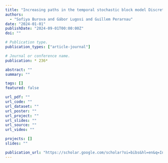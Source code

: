 ```yaml
---
title: "Increasing paths in the temporal stochastic block model Discrete Mathematics Days 2024"
authors:
  - "Sofiya Burova and Gábor Lugosi and Guillem Perarnau"
date: "2024-01-01"
publishDate: "2024-09-01T00:00:00Z"
doi: ""

# Publication type.
publication_types: ["article-journal"]

# Journal or conference name.
publication: * 236*

abstract: ""
summary: ""

tags: []
featured: false

url_pdf: ""
url_code: ""
url_dataset: ""
url_poster: ""
url_project: ""
url_slides: ""
url_source: ""
url_video: ""

projects: []
slides: ""

publication_url: "https://scholar.google.com/scholar?oi=bibs&hl=en&q=Increasing+paths+in+the+temporal+stochastic+block+model+Discrete+Mathematics+Days+2024"
---
```

